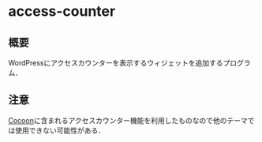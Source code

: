 # access-counter

## 概要
WordPressにアクセスカウンターを表示するウィジェットを追加するプログラム．

## 注意
[Cocoon](https://wp-cocoon.com/)に含まれるアクセスカウンター機能を利用したものなので他のテーマでは使用できない可能性がある．
